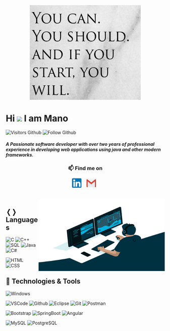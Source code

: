 

<div align="center"> 
 <img src="quotes.jpg" width="70%" height="300" />
</div>

# Hi <img src="https://media.giphy.com/media/hvRJCLFzcasrR4ia7z/giphy.gif" width="25px"> I am Mano
![Visitors Github](https://visitor-badge.laobi.icu/badge?page_id=Sbmano.Sbmano)
![Follow Github](https://img.shields.io/github/followers/Sbmano.svg?style=social&label=Follow&maxAge=2592000)

##### A Passionate software developer with over two years of professional experience in developing web applications using java and other modern frameworks.

<div align="center">
<h3> 📫 Find me on </h3>
<a href="https://www.linkedin.com/in/sbmano" target="_blank"><img align="center" src="linkedin.png" alt="sbmano LinkedIn" height="30" width="30"/></a>&nbsp;&nbsp;&nbsp; 
<a href="mailto:sbmano2000@gmail.com.com" target="_blank"><img align="center" src="gmail.png" alt="Sbmano Gmail" height="25" width="30" /></a>&nbsp;&nbsp;
<!--<img src="https://img.icons8.com/ios-filled/50/000000/medium-monogram--v1.png"/>
 -->
</div>

<br/>
<br/>

<img align="right" alt="GIF" src="code.gif?raw=true" width="400" height="230" />

## &#10092;&#10093; Languages
![C](https://img.shields.io/badge/Code-C-informational?style=flat&logo=c&logoColor=white&color=2bbc8a)
![C++](https://img.shields.io/badge/Code-C%2B%2B-informational?style=flat&logo=C%2B%2B&logoColor=white&color=2bbc8a)
![SQL](https://img.shields.io/badge/Code-SQL-informational?style=flat&logo=mysql&logoColor=white&color=2bbc8a)
![Java](https://img.shields.io/badge/Code-Java-informational?style=flat&logo=java&logoColor=white&color=2bbc8a)
![C#](https://img.shields.io/badge/Code-C%23-informational?style=flat&logo=C%23&logoColor=white&color=2bbc8a)

![HTML](https://img.shields.io/badge/Web-HTML-informational?style=flat&logo=html5&logoColor=white&color=2bbc8a)
![CSS](https://img.shields.io/badge/Web-CSS-informational?style=flat&logo=css3&logoColor=white&color=2bbc8a)

## 🔧 Technologies & Tools
![Windows](https://img.shields.io/badge/OS-Windows-informational?style=flat&logo=windows&logoColor=white&color=2bbc8a)

![VSCode](https://img.shields.io/badge/Tools-VSCode-informational?style=flat&logo=visualstudiocode&logoColor=white&color=2bbc8a)
![Github](https://img.shields.io/badge/Tools-Github-informational?style=flat&logo=github&logoColor=white&color=2bbc8a)
![Eclipse](https://img.shields.io/badge/Tools-Eclipse-informational?style=flat&logo=eclipse&logoColor=white&color=2bbc8a)
![Git](https://img.shields.io/badge/Tools-Git-informational?style=flat&logo=Git&logoColor=white&color=2bbc8a)
![Postman](https://img.shields.io/badge/Tools-Postman-informational?style=flat&logo=Postman&logoColor=white&color=2bbc8a)

![Bootstrap](https://img.shields.io/badge/Framework-Bootstrap-informational?style=flat&logo=Bootstrap&logoColor=white&color=2bbc8a)
![SpringBoot](https://img.shields.io/badge/Framework-SpringBoot-informational?style=flat&logo=SpringBoot&logoColor=white&color=2bbc8a)
![Angular](https://img.shields.io/badge/Framework-Angular-informational?style=flat&logo=Angular&logoColor=white&color=2bbc8a)

![MySQL](https://img.shields.io/badge/Database-MySQL-informational?style=flat&logo=mysql&logoColor=white&color=2bbc8a)
![PostgreSQL](https://img.shields.io/badge/Database-PostgreSQL-informational?style=flat&logo=PostgreSQL&logoColor=white&color=2bbc8a)


<br/>




<!--
**Sbmano/Sbmano** is a ✨ _special_ ✨ repository because its `README.md` (this file) appears on your GitHub profile.

Here are some ideas to get you started:

- 🔭 I’m currently working on ...
- 🌱 I’m currently learning ...
- 👯 I’m looking to collaborate on ...
- 🤔 I’m looking for help with ...
- 💬 Ask me about ...
- 📫 How to reach me: ...
- 😄 Pronouns: ...
- ⚡ Fun fact: ...
-->
